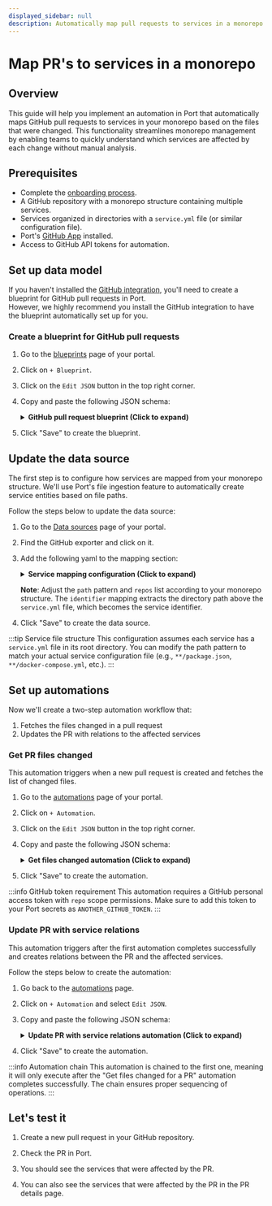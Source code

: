 ```yaml
---
displayed_sidebar: null
description: Automatically map pull requests to services in a monorepo using file path analysis
---
```


# Map PR's to services in a monorepo

## Overview
This guide will help you implement an automation in Port that automatically maps GitHub pull requests to services in your monorepo based on the files that were changed.
This functionality streamlines monorepo management by enabling teams to quickly understand which services are affected by each change without manual analysis.

## Prerequisites

- Complete the [onboarding process](/getting-started/overview).
- A GitHub repository with a monorepo structure containing multiple services.
- Services organized in directories with a `service.yml` file (or similar configuration file).
- Port's [GitHub App](/build-your-software-catalog/sync-data-to-catalog/git/github/github.md) installed.
- Access to GitHub API tokens for automation.

## Set up data model

If you haven't installed the [GitHub integration](/build-your-software-catalog/sync-data-to-catalog/git/github), you'll need to create a blueprint for GitHub pull requests in Port.  
However, we highly recommend you install the GitHub integration to have the blueprint automatically set up for you.

<h3>Create a blueprint for GitHub pull requests</h3>

1. Go to the [blueprints](https://app.getport.io/settings/blueprints) page of your portal.

2. Click on `+ Blueprint`.

3. Click on the `Edit JSON` button in the top right corner.

4. Copy and paste the following JSON schema:

    <details>
    <summary><b>GitHub pull request blueprint (Click to expand)</b></summary>

    ```json showLineNumbers
    {
    "identifier": "githubPullRequest",
    "title": "Pull Request",
    "icon": "Github",
    "schema": {
        "properties": {
        "creator": {
            "title": "Creator",
            "type": "string"
        },
        "assignees": {
            "title": "Assignees",
            "type": "array"
        },
        "reviewers": {
            "title": "Reviewers",
            "type": "array"
        },
        "status": {
            "title": "Status",
            "type": "string",
            "enum": ["merged", "open", "closed"],
            "enumColors": {
            "merged": "purple",
            "open": "green",
            "closed": "red"
            }
        },
        "closedAt": {
            "title": "Closed At",
            "type": "string",
            "format": "date-time"
        },
        "updatedAt": {
            "title": "Updated At",
            "type": "string",
            "format": "date-time"
        },
        "mergedAt": {
            "title": "Merged At",
            "type": "string",
            "format": "date-time"
        },
        "createdAt": {
            "title": "Created At",
            "type": "string",
            "format": "date-time"
        },
        "link": {
            "format": "url",
            "type": "string"
        },
        "leadTimeHours": {
            "title": "Lead Time in hours",
            "type": "number"
        }
        },
        "required": []
    },
    "mirrorProperties": {},
    "calculationProperties": {
        "days_old": {
        "title": "Days Old",
        "icon": "DefaultProperty",
        "calculation": "(now / 86400) - (.properties.createdAt | capture(\"(?<date>\\\\d{4}-\\\\d{2}-\\\\d{2})\") | .date | strptime(\"%Y-%m-%d\") | mktime / 86400) | floor",
        "type": "number"
        }
    },
    "relations": {
        "repository": {
        "title": "Repository",
        "target": "githubRepository",
        "required": false,
        "many": false
        }
    }
    }
    ```
    </details>

5. Click "Save" to create the blueprint.


## Update the data source

The first step is to configure how services are mapped from your monorepo structure. We'll use Port's file ingestion feature to automatically create service entities based on file paths.

Follow the steps below to update the data source:

1. Go to the [Data sources](https://app.getport.io/settings/data-sources) page of your portal.

2. Find the GitHub exporter and click on it.

3. Add the following yaml to the mapping section:

   <details>
   <summary><b>Service mapping configuration (Click to expand)</b></summary>

   ```yaml showLineNumbers
   - kind: file
     selector:
       query: 'true'
       files:
         - path: '**/service.yml'
       repos:
         - platform
     port:
       entity:
         mappings:
           identifier: .file.path | split("/")[:-1] | join("/")
           title: .file.content.service_name
           blueprint: '"service"'
   ```

   </details>

   **Note**: Adjust the `path` pattern and `repos` list according to your monorepo structure. The `identifier` mapping extracts the directory path above the `service.yml` file, which becomes the service identifier.

6. Click "Save" to create the data source.

:::tip Service file structure
This configuration assumes each service has a `service.yml` file in its root directory. You can modify the path pattern to match your actual service configuration file (e.g., `**/package.json`, `**/docker-compose.yml`, etc.).
:::

## Set up automations

Now we'll create a two-step automation workflow that:
1. Fetches the files changed in a pull request
2. Updates the PR with relations to the affected services

### Get PR files changed

This automation triggers when a new pull request is created and fetches the list of changed files.

1. Go to the [automations](https://app.getport.io/settings/automations) page of your portal.

2. Click on `+ Automation`.

3. Click on the `Edit JSON` button in the top right corner.

4. Copy and paste the following JSON schema:

   <details>
   <summary><b>Get files changed automation (Click to expand)</b></summary>

   ```json showLineNumbers
   {
     "identifier": "get_files_changed_for_a_pr",
     "title": "Get files changed for a PR",
     "description": "Fetches the list of files changed in a pull request",
     "trigger": {
       "type": "automation",
       "event": {
         "type": "ENTITY_CREATED",
         "blueprintIdentifier": "githubPullRequest"
       },
       "condition": {
         "type": "JQ",
         "expressions": [],
         "combinator": "and"
       }
     },
     "invocationMethod": {
       "type": "WEBHOOK",
       "url": "{{ .event.diff.after.properties.file_change_url }}",
       "agent": false,
       "synchronized": true,
       "method": "GET",
       "headers": {
         "Authorization": "Bearer {{ .secrets.ANOTHER_GITHUB_TOKEN }}",
         "X-GitHub-Api-Version": "2022-11-28",
         "Identifier": "{{ .event.context.entityIdentifier | tostring }}"
       },
       "body": {}
     },
     "publish": true
   }
   ```

   </details>

5. Click "Save" to create the automation.

:::info GitHub token requirement
This automation requires a GitHub personal access token with `repo` scope permissions. Make sure to add this token to your Port secrets as `ANOTHER_GITHUB_TOKEN`.
:::

### Update PR with service relations

This automation triggers after the first automation completes successfully and creates relations between the PR and the affected services.

Follow the steps below to create the automation:

1. Go back to the [automations](https://app.getport.io/settings/automations) page.

2. Click on `+ Automation` and select `Edit JSON`.

3. Copy and paste the following JSON schema:

   <details>
   <summary><b>Update PR with service relations automation (Click to expand)</b></summary>

   ```json showLineNumbers
   {
     "identifier": "update_pr_with_service",
     "title": "Update PR with files changed",
     "description": "Updates the pull request with relations to affected services",
     "trigger": {
       "type": "automation",
       "event": {
         "type": "RUN_UPDATED",
         "actionIdentifier": "get_files_changed_for_a_pr"
       },
       "condition": {
         "type": "JQ",
         "expressions": [
           ".diff.after.status == \"SUCCESS\""
         ],
         "combinator": "and"
       }
     },
     "invocationMethod": {
       "type": "UPSERT_ENTITY",
       "blueprintIdentifier": "githubPullRequest",
       "mapping": {
         "identifier": "{{ .event.diff.before.payload.headers.Identifier | tostring }}",
         "relations": {
           "service": "{{ .event.diff.after.response[].filename | split(\"/\")[:-1] | join(\"/\") }}"
         }
       }
     },
     "publish": true
   }
   ```

   </details>

5. Click "Save" to create the automation.

:::info Automation chain
This automation is chained to the first one, meaning it will only execute after the "Get files changed for a PR" automation completes successfully. The chain ensures proper sequencing of operations.
:::

## Let's test it

1. Create a new pull request in your GitHub repository.

2. Check the PR in Port.

3. You should see the services that were affected by the PR.

4. You can also see the services that were affected by the PR in the PR details page.
